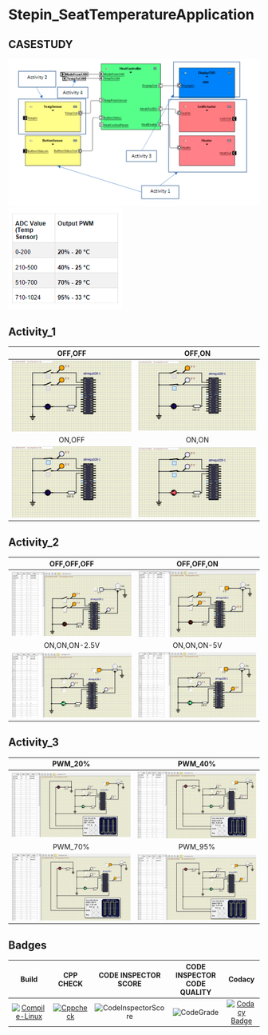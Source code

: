 # Stepin_SeatTemperatureApplication

## CASESTUDY
![CASE STUDY](https://github.com/nagashirisha27/Stepin_SeatTemperatureApplication/blob/master/6_ImagesAndVideos/CaseStudy.PNG)![TempRule](https://github.com/nagashirisha27/Stepin_SeatTemperatureApplication/blob/master/6_ImagesAndVideos/TempRule.PNG)

## Activity_1

|OFF,OFF|OFF,ON|
|:--:|:--:|
|![OFF,OFF](https://github.com/nagashirisha27/Stepin_SeatTemperatureApplication/blob/master/6_ImagesAndVideos/simulation/ButtonSensorImages/ButtonSensor(OFF%2COFF).png)|![OFF,ON](https://github.com/nagashirisha27/Stepin_SeatTemperatureApplication/blob/master/6_ImagesAndVideos/simulation/ButtonSensorImages/ButtonSensor(OFF%2CON).png)|
|ON,OFF|ON,ON|
|![ON,OFF](https://github.com/nagashirisha27/Stepin_SeatTemperatureApplication/blob/master/6_ImagesAndVideos/simulation/ButtonSensorImages/ButtonSensor(ON%2COFF).png)|![ON,ON](https://github.com/nagashirisha27/Stepin_SeatTemperatureApplication/blob/master/6_ImagesAndVideos/simulation/ButtonSensorImages/ButtonSensor(ON%2CON).png)|

## Activity_2
|OFF,OFF,OFF|OFF,OFF,ON|
|:--:|:--:|
|![OFF,OFF,OFF](https://github.com/nagashirisha27/Stepin_SeatTemperatureApplication/blob/master/6_ImagesAndVideos/simulation/TempSensor/Temo(OFF%2COFF%2COFF).PNG)|![OFF,OFF,ON](https://github.com/nagashirisha27/Stepin_SeatTemperatureApplication/blob/master/6_ImagesAndVideos/simulation/TempSensor/Temp(OFF%2COFF%2CON).PNG)|
|ON,ON,ON-2.5V|ON,ON,ON-5V|
|![ON,ON,ON-2V](https://github.com/nagashirisha27/Stepin_SeatTemperatureApplication/blob/master/6_ImagesAndVideos/simulation/TempSensor/Temp(ON%2CON%2CON-2.5v).PNG)|![ON,ON,ON-5V](https://github.com/nagashirisha27/Stepin_SeatTemperatureApplication/blob/master/6_ImagesAndVideos/simulation/TempSensor/Temp(ON%2CON%2CON-5v).PNG)|

## Activity_3
|PWM_20%|PWM_40%|
|:--:|:--:|
|![20%](https://github.com/nagashirisha27/Stepin_SeatTemperatureApplication/blob/master/6_ImagesAndVideos/simulation/PWM/PWM(0v)20%25temp.PNG)|![40%](https://github.com/nagashirisha27/Stepin_SeatTemperatureApplication/blob/master/6_ImagesAndVideos/simulation/PWM/PWM(2.05v)40%25temp.PNG)|
|PWM_70%|PWM_95%|
|![70%](https://github.com/nagashirisha27/Stepin_SeatTemperatureApplication/blob/master/6_ImagesAndVideos/simulation/PWM/PWM(3.25v)70%25temp.PNG)|![95%](https://github.com/nagashirisha27/Stepin_SeatTemperatureApplication/blob/master/6_ImagesAndVideos/simulation/PWM/PWM(5v)95%25temp.PNG)|

## Badges
|Build|CPP CHECK|CODE INSPECTOR SCORE|CODE INSPECTOR CODE QUALITY|Codacy|
|:--:|:--:|:--:|:--:|:--:|
|[![Compile-Linux](https://github.com/nagashirisha27/Stepin_SeatTemperatureApplication/actions/workflows/Compile.yml/badge.svg)](https://github.com/nagashirisha27/Stepin_SeatTemperatureApplication/actions/workflows/Compile.yml)   | [![Cppcheck](https://github.com/nagashirisha27/Stepin_SeatTemperatureApplication/actions/workflows/CodeQulaity.yml/badge.svg)](https://github.com/nagashirisha27/Stepin_SeatTemperatureApplication/actions/workflows/CodeQulaity.yml)|![CodeInspectorScore](https://www.code-inspector.com/project/28703/score/svg) |![CodeGrade](https://www.code-inspector.com/project/28703/status/svg) |[![Codacy Badge](https://app.codacy.com/project/badge/Grade/3ac72a9093bb45d5a39b3d80bcdd5b7b)](https://www.codacy.com/gh/nagashirisha27/Stepin_SeatTemperatureApplication/dashboard?utm_source=github.com&amp;utm_medium=referral&amp;utm_content=nagashirisha27/Stepin_SeatTemperatureApplication&amp;utm_campaign=Badge_Grade)|
